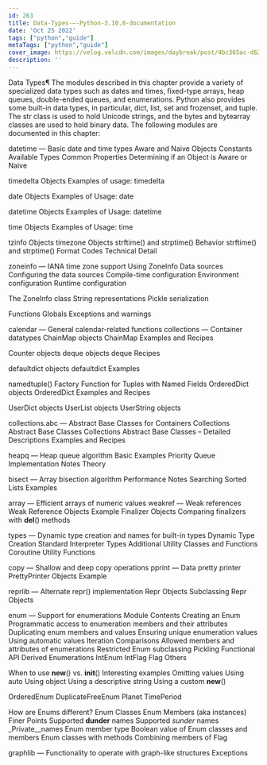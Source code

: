 ```yaml
---
id: 263
title: Data-Types-—-Python-3.10.8-documentation
date: 'Oct 25 2022'
tags: ["python","guide"]
metaTags: ["python","guide"]
cover_image: https://velog.velcdn.com/images/daybreak/post/4bc365ac-d62b-4417-a21a-735f6432fb2d/python001.png
description: ''
---
```



Data Types¶
The modules described in this chapter provide a variety of specialized data
types such as dates and times, fixed-type arrays, heap queues, double-ended
queues, and enumerations.
Python also provides some built-in data types, in particular,
dict, list, set and frozenset, and
tuple.  The str class is used to hold
Unicode strings, and the bytes and bytearray classes are used
to hold binary data.
The following modules are documented in this chapter:


datetime — Basic date and time types
Aware and Naive Objects
Constants
Available Types
Common Properties
Determining if an Object is Aware or Naive


timedelta Objects
Examples of usage: timedelta


date Objects
Examples of Usage: date


datetime Objects
Examples of Usage: datetime


time Objects
Examples of Usage: time


tzinfo Objects
timezone Objects
strftime() and strptime() Behavior
strftime() and strptime() Format Codes
Technical Detail




zoneinfo — IANA time zone support
Using ZoneInfo
Data sources
Configuring the data sources
Compile-time configuration
Environment configuration
Runtime configuration




The ZoneInfo class
String representations
Pickle serialization


Functions
Globals
Exceptions and warnings


calendar — General calendar-related functions
collections — Container datatypes
ChainMap objects
ChainMap Examples and Recipes


Counter objects
deque objects
deque Recipes


defaultdict objects
defaultdict Examples


namedtuple() Factory Function for Tuples with Named Fields
OrderedDict objects
OrderedDict Examples and Recipes


UserDict objects
UserList objects
UserString objects


collections.abc — Abstract Base Classes for Containers
Collections Abstract Base Classes
Collections Abstract Base Classes – Detailed Descriptions
Examples and Recipes


heapq — Heap queue algorithm
Basic Examples
Priority Queue Implementation Notes
Theory


bisect — Array bisection algorithm
Performance Notes
Searching Sorted Lists
Examples


array — Efficient arrays of numeric values
weakref — Weak references
Weak Reference Objects
Example
Finalizer Objects
Comparing finalizers with __del__() methods


types — Dynamic type creation and names for built-in types
Dynamic Type Creation
Standard Interpreter Types
Additional Utility Classes and Functions
Coroutine Utility Functions


copy — Shallow and deep copy operations
pprint — Data pretty printer
PrettyPrinter Objects
Example


reprlib — Alternate repr() implementation
Repr Objects
Subclassing Repr Objects


enum — Support for enumerations
Module Contents
Creating an Enum
Programmatic access to enumeration members and their attributes
Duplicating enum members and values
Ensuring unique enumeration values
Using automatic values
Iteration
Comparisons
Allowed members and attributes of enumerations
Restricted Enum subclassing
Pickling
Functional API
Derived Enumerations
IntEnum
IntFlag
Flag
Others


When to use __new__() vs. __init__()
Interesting examples
Omitting values
Using auto
Using object
Using a descriptive string
Using a custom __new__()


OrderedEnum
DuplicateFreeEnum
Planet
TimePeriod


How are Enums different?
Enum Classes
Enum Members (aka instances)
Finer Points
Supported __dunder__ names
Supported _sunder_ names
_Private__names
Enum member type
Boolean value of Enum classes and members
Enum classes with methods
Combining members of Flag






graphlib — Functionality to operate with graph-like structures
Exceptions





